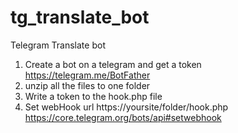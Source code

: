 # tg_translate_bot
Telegram Translate bot

1. Create a bot on a telegram and get a token 
https://telegram.me/BotFather
2. unzip all the files to one folder
3. Write a token to the hook.php file
4. Set webHook url https://yoursite/folder/hook.php
https://core.telegram.org/bots/api#setwebhook
